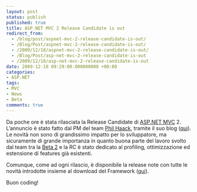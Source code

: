 ```yaml
---
layout: post
status: publish
published: true
title: ASP.NET MVC 2 Release Candidate is out
redirect_from: 
  - /blog/post/aspnet-mvc-2-release-candidate-is-out/
  - /Blog/Post/aspnet-mvc-2-release-candidate-is-out/
  - /2009/12/18/aspnet-mvc-2-release-candidate-is-out/
  - /Blog/Post/asp-net-mvc-2-release-candidate-is-out
  - /2009/12/18/asp-net-mvc-2-release-candidate-is-out
date: 2009-12-18 09:29:00.000000000 +00:00
categories:
- ASP.NET
tags:
- MVC
- News
- Beta
comments: true
---
```

<p>Da poche ore è stata rilasciata la Release Candidate di <a title="ASP.NET" href="http://imperugo.tostring.it/categories/archive/ASP.NET" target="_blank"></a><a title="ASP.NET MVC" href="http://imperugo.tostring.it/Categories/Archive/MVC" target="_blank">ASP.NET MVC</a> 2</a>. L’annuncio è stato fatto dal PM del team <a href="http://haacked.com/" rel="nofollow met" target="_new">Phil Haack</a>, tramite il suo blog (<a title="ASP.NET MVC 2 RC Released" href="http://haacked.com/archive/2009/12/16/aspnetmvc-2-rc.aspx" rel="nofollow" target="_blank">qui</a>).     <br />Le novità non sono di grandissimo impatto per lo sviluppatore, ma sicuramente di grande importanza in quanto buona parte del lavoro svolto dal team tra la <a title="ASP.NET MVC 2 Beta is out" href="http://imperugo.tostring.it/blog/post/aspnet-mvc-2-beta-is-out" rel="nofollow" target="_blank">Beta 2</a> e la RC è stato dedicato al profiling, ottimizzazione ed estensione di features già esistenti.</p>  <p>Comunque, come ad ogni rilascio, è disponibile la release note con tutte le novità introdotte insieme al download del Framework (<a title="Download ASP.NET MVC RC" href="http://www.microsoft.com/downloads/details.aspx?FamilyID=3b537c55-0948-4e6a-bf8c-aa1a78878da0&amp;displaylang=en" rel="nofollow" target="_blank">qui</a>).</p>  <p>Buon coding!</p>
